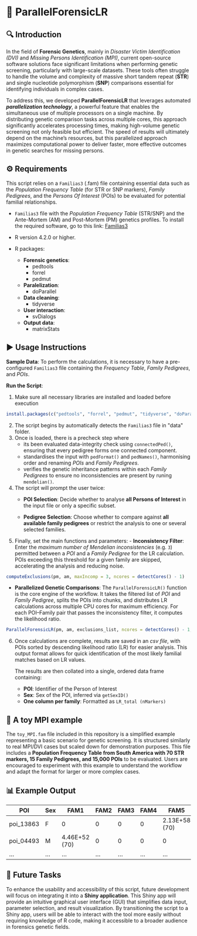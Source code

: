 <!-- README.md is generated from README.Rmd. Please edit that file -->

# 🧬 ParallelForensicLR

<!-- badges: start -->
<!-- badges: end -->

## 🔍 Introduction

In the field of **Forensic Genetics**, mainly in *Disaster Victim
Identification (DVI)* and *Missing Persons Identification (MPI)*,
current open-source software solutions face significant limitations when
performing genetic screening, particularly with large-scale datasets.
These tools often struggle to handle the volume and complexity of
massive short tandem repeat (**STR**) and single nucleotide polymorphism
(**SNP**) comparisons essential for identifying individuals in complex
cases.

To address this, we developed **ParallelForensicLR** that leverages
automated ***parallelization technology***, a powerful feature that
enables the simultaneous use of multiple processors on a single machine.
By distributing genetic comparison tasks across multiple cores, this
approach significantly accelerates processing times, making high-volume
genetic screening not only feasible but efficient. The speed of results
will ultimately depend on the machine’s resources, but this parallelized
approach maximizes computational power to deliver faster, more effective
outcomes in genetic searches for missing persons.

## ⚙️ Requirements

This script relies on a `Familias3` (.fam) file containing essential
data such as the *Population Frequency Table* (for STR or SNP markers),
*Family Pedigrees*, and the *Persons Of Interest* (POIs) to be evaluated
for potential familial relationships.

- `Familias3` file with the _Population Frequency Table_ (STR/SNP) and the
  Ante-Mortem (AM) and Post-Mortem (PM) genetics profiles.
  To install the required software, go to this link: [Familias3](https://familias.no/)

- R version 4.2.0 or higher.
- R packages:
  - **Forensic genetics**:
    - pedtools
    - forrel
    - pedmut
  - **Paralelization**:
    - doParallel
  - **Data cleaning**:
    - tidyverse
  - **User interaction**:
    - svDialogs
  - **Output data**:
    - matrixStats

## ▶️ Usage Instructions

**Sample Data**: 
To perform the calculations, it is necessary to
    have a pre-configured `Familias3` file containing the _Frequency
    Table_, _Family Pedigrees_, and _POIs_.

**Run the Script**: 

1.    Make sure all necessary libraries are installed and loaded before execution
``` r
install.packages(c("pedtools", "forrel", "pedmut", "tidyverse", "doParallel", "svDialogs", "matrixStats")
``` 
2.  The script begins by automatically detects the `Familias3`
     file in "data" folder.
3.  Once is loaded, there is a precheck step where
    -   its been evaluated data-integrity check using `connectedPed()`,
        ensuring that every pedigree forms one connected component.
    -   standardises the input with `pedFormat()` and `pedNames()`, harmonising order
        and renaming _POIs_ and _Family Pedigrees_.
    -   verifies the genetic inheritance patterns within each _Family Pedigrees_
        to ensure no inconsistencies are present by runing `mendelian()`.
4.  The script will prompt the user twice:
       - **POI Selection**: Decide whether to analyse **all Persons of
         Interest** in the input file or only a specific subset.
    
       - **Pedigree Selection**: Choose whether to compare against **all
         available family pedigrees** or restrict the analysis to one or
         several selected families.
5.   Finally, set the main functions and parameters:
    - **Inconsistency Filter**: Enter the *maximum number of Mendelian
         inconsistencies* (e.g. `3`) permitted between a _POI_ and a _Family Pedigree_
         for the LR calculation. POIs exceeding this threshold for a given
         family are skipped, accelerating the analysis and reducing noise.
  ``` r
  computeExclusions(pm, am, maxIncomp = 3, ncores = detectCores() - 1)
  ```
  - **Parallelized Genetic Comparisons**:
  The `ParallelForensicLR()` function is the core engine of the workflow. 
  It takes the filtered list of _POI_ and _Family Pedigree_, splits the POIs into chunks,
  and distributes LR calculations across multiple CPU cores for maximum efficiency. 
  For each POI–Family pair that passes the inconsistency filter, it computes the likelihood ratio.
  ``` r
  ParallelForensicLR(pm, am, exclusions_list, ncores = detectCores() - 1, chunk_size = 500)
  ```
6.    Once calculations are complete, results are saved in an
        _csv file_, with POIs sorted by descending likelihood ratio (LR) for
        easier analysis. This output format allows for quick identification
        of the most likely familial matches based on LR values.
  
        The results are then collated into a single, ordered data frame containing:
      - **POI**: Identifier of the Person of Interest  
      - **Sex**: Sex of the POI, inferred via `getSexID()`  
      - **One column per family**: Formatted as `LR_total (nMarkers)`  

## 🧪 A toy MPI example

The `toy_MPI.fam` file included in this repository is a simplified
example representing a basic scenario for genetic screening. It is
structured similarly to real MPI/DVI cases but scaled down for
demonstration purposes. This file includes a **Population Frequency Table
from South America with 70 STR markers, 15 Family Pedigrees, and 15,000
POIs** to be evaluated. Users are encouraged to experiment with this
example to understand the workflow and adapt the format for larger or
more complex cases.

## 📊 Example Output

| POI       | Sex | FAM1          | FAM2 | FAM3 | FAM4 | FAM5          | …   |
|-----------|-----|---------------|------|------|------|---------------|-----|
| poi_13863 | F   | 0             | 0    | 0    | 0    | 2.13E+58 (70) | …   |
| poi_04493 | M   | 4.46E+52 (70) | 0    | 0    | 0    | 0             | …   |
| …         | …   | …             | …    | …    | …    | …             | …   |

## 🚧 Future Tasks

To enhance the usability and accessibility of this script, future
development will focus on integrating it into a **Shiny application**. This
Shiny app will provide an intuitive graphical user interface (GUI) that
simplifies data input, parameter selection, and result visualization. By
transitioning the script to a Shiny app, users will be able to interact
with the tool more easily without requiring knowledge of R code, making
it accessible to a broader audience in forensics genetic fields.
